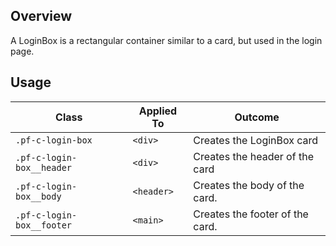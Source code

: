 ## Overview

A LoginBox is a rectangular container similar to a card, but used in the login page.

## Usage

| Class | Applied To | Outcome |
| -- | -- | -- |
| `.pf-c-login-box` | `<div>` |  Creates the LoginBox card |
| `.pf-c-login-box__header` | `<div>` |  Creates the header of the card |
| `.pf-c-login-box__body` | `<header>` |  Creates the body of the card. |
| `.pf-c-login-box__footer` | `<main>` |  Creates the footer of the card. |